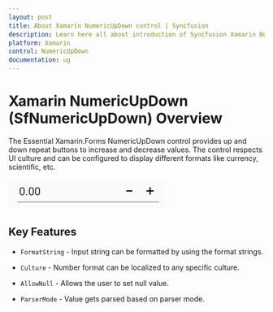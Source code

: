```yaml
---
layout: post
title: About Xamarin NumericUpDown control | Syncfusion
description: Learn here all about introduction of Syncfusion Xamarin NumericUpDown (SfNumericUpDown) control, its elements and more.
platform: Xamarin
control: NumericUpDown
documentation: ug
---
```


# Xamarin NumericUpDown (SfNumericUpDown) Overview

The Essential Xamarin.Forms NumericUpDown control provides up and down repeat buttons to increase and decrease values. The control respects UI culture and can be configured to display different formats like currency, scientific, etc.

![Xamarin NumericUpDown](images/overview.png)

## Key Features

* `FormatString` - Input string can be formatted by using the format strings.

* `Culture` - Number format can be localized to any specific culture.

* `AllowNull` - Allows the user to set null value.

* `ParserMode` - Value gets parsed based on parser mode.






